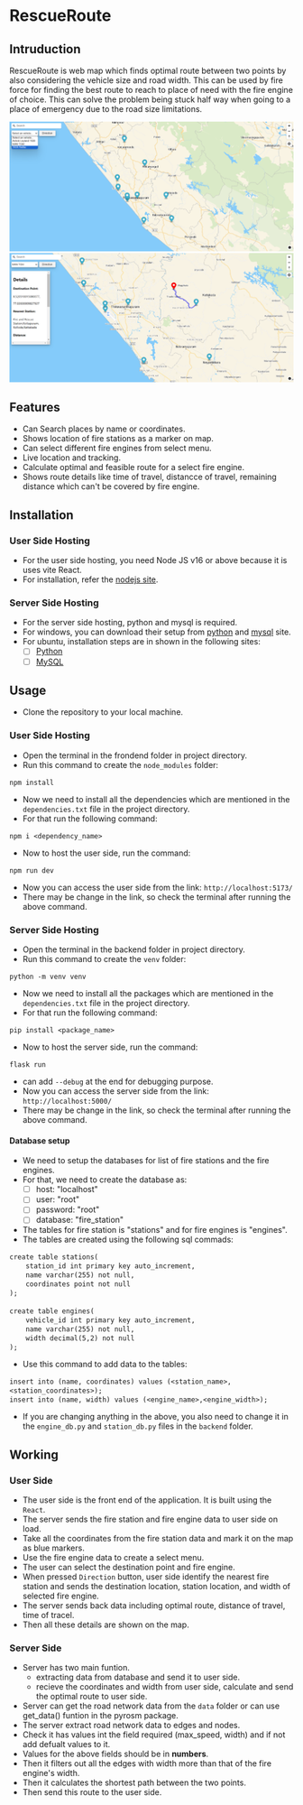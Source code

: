 # RescueRoute 

## Intruduction

RescueRoute is web map which finds optimal route between two points by also considering the vehicle size and road width. 
This can be used by fire force for finding the best route to reach to place of need with the fire engine of choice. This can solve the problem being stuck half way when going to a place of emergency due to the road size limitations.

![SS2](Images/Screenshot2.png)
![SS1](Images/Screenshot1.png)

## Features

- Can Search places by name or coordinates.
- Shows location of fire stations as a marker on map.
- Can select different fire engines from select menu.
- Live location and tracking.
- Calculate optimal and feasible route for a select fire engine.
- Shows route details like time of travel, distancce of travel, remaining distance which can't be covered by fire engine. 

## Installation

### User Side Hosting

- For the user side hosting, you need Node JS v16 or above because it is uses vite React.
- For installation, refer the [nodejs site](https://nodejs.org/en/download/package-manager).

### Server Side Hosting

- For the server side hosting, python and mysql is required.
- For windows, you can download their setup from [python](https://www.python.org/downloads/) and [mysql](https://dev.mysql.com/downloads/installer/) site.
- For ubuntu, installation steps are in shown in the following sites:
    - [ ] [Python](https://www.digitalocean.com/community/tutorials/how-to-install-python-3-and-set-up-a-programming-environment-on-an-ubuntu-20-04-server)
    - [ ] [MySQL](https://ubuntu.com/server/docs/install-and-configure-a-mysql-server)

## Usage

- Clone the repository to your local machine.

### User Side Hosting

- Open the terminal in the frondend folder in project directory.
- Run this command to create the `node_modules` folder:
```
npm install
```
- Now we need to install all the dependencies which are mentioned in the `dependencies.txt` file in the project directory.
- For that run the following command:
```
npm i <dependency_name>
```
- Now to host the user side, run the command:
```
npm run dev
```
- Now you can access the user side from the link: `http://localhost:5173/`
- There may be change in the link, so check the terminal after running the above command.

### Server Side Hosting

- Open the terminal in the backend folder in project directory.
- Run this command to create the `venv` folder:
```
python -m venv venv
```
- Now we need to install all the packages which are mentioned in the `dependencies.txt` file in the project directory.
- For that run the following command:
```
pip install <package_name>
```
- Now to host the server side, run the command:
```
flask run
```
- can add `--debug` at the end for debugging purpose.
- Now you can access the server side from the link: `http://localhost:5000/`
- There may be change in the link, so check the terminal after running the above command.

#### Database setup

- We need to setup the databases for list of fire stations and the fire engines.
- For that, we need to create the database as:
    - [ ] host: "localhost"
    - [ ] user: "root"
    - [ ] password: "root"
    - [ ] database: "fire_station"
- The tables for fire station is "stations" and for fire engines is "engines".
- The tables are created using the following sql commads:
```
create table stations(
    station_id int primary key auto_increment,
    name varchar(255) not null,
    coordinates point not null
);

create table engines(
    vehicle_id int primary key auto_increment,
    name varchar(255) not null,
    width decimal(5,2) not null
);
```
- Use this command to add data to the tables:
```
insert into (name, coordinates) values (<station_name>,<station_coordinates>);
insert into (name, width) values (<engine_name>,<engine_width>);
```
- If you are changing anything in the above, you also need to change it in the `engine_db.py` and `station_db.py` files in the `backend` folder.

## Working

### User Side 

- The user side is the front end of the application. It is built using the `React`.
- The server sends the fire station and fire engine data to user side on load.
- Take all the coordinates from the fire station data and mark it on the map as blue markers.
- Use the fire engine data to create a select menu. 
- The user can select the destination point and fire engine.
- When pressed `Direction` button, user side identify the nearest fire station and sends the destination location, station location, and width of selected fire engine.
- The server sends back data including optimal route, distance of travel, time of tracel.
- Then all these details are shown on the map.

### Server Side

- Server has two main funtion.
    - extracting data from database and send it to user side.
    - recieve the coordinates and width from user side, calculate and send the optimal route to user side.
- Server can get the road network data from the `data` folder or can use get_data() funtion in the pyrosm package.
- The server extract road network data to edges and nodes.
- Check it has values int the field required (max_speed, width) and if not add defualt values to it.
- Values for the above fields should be in **numbers**.
- Then it filters out all the edges with width more than that of the fire engine's width.
- Then it calculates the shortest path between the two points.
- Then send this route to the user side.